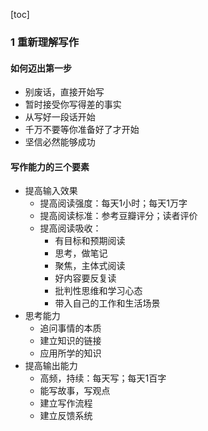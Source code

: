 [toc]

### 1 重新理解写作

#### 如何迈出第一步

- 别废话，直接开始写
- 暂时接受你写得差的事实
- 从写好一段话开始
- 千万不要等你准备好了才开始
- 坚信必然能够成功

#### 写作能力的三个要素

- 提高输入效果
  - 提高阅读强度：每天1小时；每天1万字
  - 提高阅读标准：参考豆瓣评分；读者评价
  - 提高阅读吸收：
    - 有目标和预期阅读
    - 思考，做笔记
    - 聚焦，主体式阅读
    - 好内容要反复读
    - 批判性思维和学习心态
    - 带入自己的工作和生活场景
- 思考能力
  - 追问事情的本质
  - 建立知识的链接
  - 应用所学的知识
- 提高输出能力
  - 高频，持续：每天写；每天1百字
  - 能写故事，写观点
  - 建立写作流程
  - 建立反馈系统